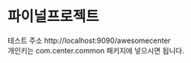 # 파이널프로젝트
테스트 주소 http://localhost:9090/awesomecenter<br/>
개인키는 com.center.common 패키지에 넣으시면 됩니다.<br/>
